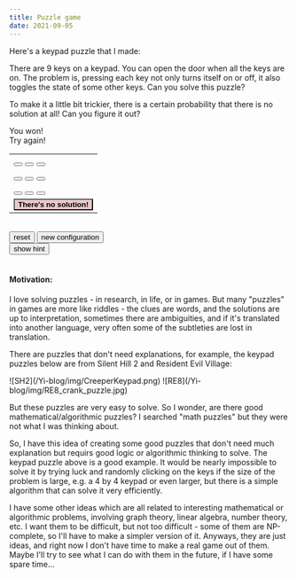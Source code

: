 ```yaml
---
title: Puzzle game
date: 2021-09-05
---
```

<script src="/Yi-blog/js/scripts.js"></script>
<link rel="stylesheet" href="/Yi-blog/css/styles.css">
<link rel="stylesheet" href="/Yi-blog/css/keypad.css">

  <p>Here's a keypad puzzle that I made:</p>
  <p>There are 9 keys on a keypad. You can open the door when all the keys are on. The problem is, pressing each key not only turns itself on or off, it also toggles the state of some other keys. Can you solve this puzzle?</p>
  <p>To make it a little bit trickier, there is a certain probability that there is no solution at all! Can you figure it out?</p>
<table id="keypad">
<div id="overlay" onclick="olOff()"><div id="winText">You won!</div></div>
<div id="overlay_f" onclick="olOff_f()"><div id="failText">Try again!</div></div>
    <tr>
      <td>
      <button class="key keyOff" id="key0" onclick="changeState(this)"></button>
      <button class="key keyOff" id="key1" onclick="changeState(this)"></button>
      <button class="key keyOff" id="key2" onclick="changeState(this)"></button>
      </td>
    </tr>
    <tr>
      <td>
      <button class="key keyOff" id="key3" onclick="changeState(this)"></button>
      <button class="key keyOff" id="key4" onclick="changeState(this)"></button>
      <button class="key keyOff" id="key5" onclick="changeState(this)"></button>
      </td>
    </tr>
    <tr>
      <td>
      <button class="key keyOff" id="key6" onclick="changeState(this)"></button>
      <button class="key keyOff" id="key7" onclick="changeState(this)"></button>
      <button class="key keyOff" id="key8" onclick="changeState(this)"></button>
      </td>
    </tr>
    <tr>
    <td rowspan="3" style="text-align: center;"><button onclick="noSol()" style="background: rgb(233,200,200); font-weight: bold;">There's no solution!</button></td>
    </tr>
</table>
<br />
<button onclick="reset()">reset</button>
<button onclick="newRandConf()">new configuration</button>
<div>
<button onclick="showHint()">show hint</button>
<div id="hint" style="background-color: rgba(200,200,200,0.5); display: none;">
<p></p>
<div id="sol" style="display: none;">
<button onclick="showSol()">show solution</button>
<div id="solution" style="display: none;">
<table style="border: 1px solid black;">
<tr>
  <td>&nbsp; 0 &nbsp;</td><td>&nbsp; 1 &nbsp;</td><td>&nbsp; 2 &nbsp;</td>
</tr>
<tr>
  <td>&nbsp; 3 &nbsp;</td><td>&nbsp; 4 &nbsp;</td><td>&nbsp; 5 &nbsp;</td>
</tr>
<tr>
  <td>&nbsp; 6 &nbsp;</td><td>&nbsp; 7 &nbsp;</td><td>&nbsp; 8 &nbsp;</td>
</tr>
</table>
<p></p>
</div>
</div>
</div>
</div>
<br />
<h4>Motivation:</h4>
  <p>I love solving puzzles - in research, in life, or in games. But many "puzzles" in games are more like riddles - the clues are words, and the solutions are up to interpretation, sometimes there are ambiguities, and if it's translated into another language, very often some of the subtleties are lost in translation.</p>
  <p>There are puzzles that don't need explanations, for example, the keypad puzzles below are from Silent Hill 2 and Resident Evil Village:</p>
  ![SH2](/Yi-blog/img/CreeperKeypad.png)
  ![RE8](/Yi-blog/img/RE8_crank_puzzle.jpg)
  <p>But these puzzles are very easy to solve. So I wonder, are there good mathematical/algorithmic puzzles? I searched "math puzzles" but they were not what I was thinking about.</p>
  <p>So, I have this idea of creating some good puzzles that don't need much explanation but requirs good logic or algorithmic thinking to solve. The keypad puzzle above is a good example. It would be nearly impossible to solve it by trying luck and randomly clicking on the keys if the size of the problem is large, e.g. a 4 by 4 keypad or even larger, but there is a simple algorithm that can solve it very efficiently.</p>
  <p>I have some other ideas which are all related to interesting mathematical or algorithmic problems, involving graph theory, linear algebra, number theory, etc. I want them to be difficult, but not too difficult - some of them are NP-complete, so I'll have to make a simpler version of it. Anyways, they are just ideas, and right now I don't have time to make a real game out of them. Maybe I'll try to see what I can do with them in the future, if I have some spare time...</p>
  
<script type="text/javascript">
/*Written by Yi Jiang, Aug 2021. All rights reserved.*/
var i;
var matrix=new Array(9);
for(i=0; i<9; i++) {
  matrix[i] = new Array(9).fill(0);
}
var initial=new Array(9).fill(0);
var valid;
var solution;
newRandConf();
function initialize_mat(){//initialize matrix to row weight 2~4
  for(i=0; i<9; i++) {
    matrix[i] = new Array(9).fill(0);
  }
  for(i=0;i<9;i++){
    matrix[i][i]=1;
    var num_eles=Math.floor(Math.random()*3+1);
    var list_eles=[];
    while(list_eles.length < num_eles){
      var r = Math.floor(Math.random() * 8);
      if(r>=i) r++;
      if(list_eles.indexOf(r) === -1) list_eles.push(r);
    }
    for(var j=0;j<num_eles;j++){
      matrix[i][list_eles[j]]=1;
    }
  }
}
function initialize_ini(){//weight of initial: 1~4
	initial=new Array(9).fill(0);
	var num_eles=Math.floor(Math.random()*4+1);
  var list_eles=[];
  while(list_eles.length < num_eles){
    var r = Math.floor(Math.random() * 8);
    if(r>=i) r++;
    if(list_eles.indexOf(r) === -1) list_eles.push(r);
  }
  for(var j=0;j<num_eles;j++){
    initial[list_eles[j]]=1;
  }
}
function reset(){
  for(i=0;i<9;i++){
  	if(initial[i]==0){
   		document.getElementById("key"+i).classList.remove("keyOn");
    	document.getElementById("key"+i).classList.add("keyOff");
    }
  	else{
   		document.getElementById("key"+i).classList.remove("keyOff");
    	document.getElementById("key"+i).classList.add("keyOn");
    }
  }
}
function newRandConf(){
  if(Math.random()<0.25){newValidConf();return;}
  olOff();
  olOff_f();
  document.getElementById("hint").style.display="none";
	document.getElementById("solution").style.display="none";
  initialize_mat();
	initialize_ini();
	for(i=0;i<9;i++){
  	if(initial[i]==0){
   		document.getElementById("key"+i).classList.remove("keyOn");
    	document.getElementById("key"+i).classList.add("keyOff");
    }
  	else{
   		document.getElementById("key"+i).classList.remove("keyOff");
    	document.getElementById("key"+i).classList.add("keyOn");
    }
  }
  solve();
}
function newValidConf(){
	//opposite of initial is a linear combinantion of rows of matrix
  //choose three to nine rows, the sum is initial
  olOff();
  olOff_f();
  document.getElementById("hint").style.display="none";
  document.getElementById("solution").style.display="none";
  initialize_mat();
  var list_rows=[];
  list_rows=[0,1,2,3,4,5,6,7,8];
  shuffle(list_rows);
  initial.fill(1);
  var j;
  for(j=0;j<list_rows.length;j++){
  	for(i=0;i<9;i++){
    	initial[i]=initial[i]^matrix[list_rows[j]][i];
    }
    var count=0;
    for(i=0;i<9;i++){
    	if(initial[i]==1) count++;
    }
    if(count<=4) break;
  }
  list_rows=list_rows.slice(0,j+1);
  /*
  var answer="";
  for(i=0;i<list_rows.length;i++){
    answer+=list_rows[i]+" ";
  }
  console.log(answer);
  */
	for(i=0;i<9;i++){
  	if(initial[i]==0){
   		document.getElementById("key"+i).classList.remove("keyOn");
    	document.getElementById("key"+i).classList.add("keyOff");
    }
  	else{
   		document.getElementById("key"+i).classList.remove("keyOff");
    	document.getElementById("key"+i).classList.add("keyOn");
    }
  }
  /*
  var debug="";
  for(i=0;i<9;i++){
  	debug="";
  	for(var j=0;j<9;j++){
    	debug=debug+matrix[i][j]+' ';
    }
    console.log(debug);
  }
  */
  solve();
}
function solve(){
  var rows=matrix.length;
  var cols=matrix[0].length;
  var matrix1=new Array(rows+1);
  for(i=0; i<rows; i++) {
    matrix1[i] = new Array(cols);
    for(var j=0;j<cols;j++){
      matrix1[i][j]=matrix[i][j];
    }
  }
  matrix1[rows] = new Array(cols);
  for(var j=0;j<cols;j++){
  	if(initial[j]==1) matrix1[rows][j]=0;
    else matrix1[rows][j]=1;
  }
  var ech=echelon(matrix1);
  if(echelon(matrix).rank==ech.rank){
  	valid=true;
    solution=ech.row_com[rows];
    solution.splice(0,1);
    solution.sort();
  }
  else valid=false;
}
function noSol(){
	if(valid==false){
  	olOn();
  }
  else olOn_f();
}
function showHint(){
	document.getElementById("hint").firstElementChild.innerText="Create a matrix and use a little bit of linear algebra.";
	document.getElementById("hint").style.display="";
  document.getElementById("sol").style.display="";
}
function showSol(){
  if(valid==false){document.getElementById("solution").getElementsByTagName("p")[0].innerText="There is no solution!"; document.getElementById("solution").style.display=""; return;}
  else{
  	var solString="The solution is {";
    for(i=0;i<solution.length;i++){
    	solString+=solution[i]+" ";
    }
    solString+="}.";
    document.getElementById("solution").getElementsByTagName("p")[0].innerText=solString;
    document.getElementById("solution").style.display="";
    return;
  }
}
function echelon(mat){
  var rows=mat.length;
  var cols=mat[0].length;
	var e_form=new Array(rows);
  for(i=0; i<rows; i++) {
    e_form[i] = new Array(cols);
    for(var j=0;j<cols;j++){
    	e_form[i][j]=mat[i][j];
    }
  }
  var row_com=new Array(9);
  for(i=0;i<rows;i++){
  	row_com[i]=[i];
  }
  var rank=0;
  var v=0;
  var h=0;
  //var repeat=0;
  while(v<rows /*&& repeat<10000*/){
    while(h<cols /*&& repeat<10000*/){
  		//repeat++;
      var p=v+1;
    	if(e_form[v][h]==0){
      	for(p=v+1;p<rows;p++){
        	if(e_form[p][h]==1){
          	for(var l=h;l<cols;l++){
            	e_form[v][l]=e_form[v][l]^e_form[p][l];//add row p to row v
            }
            row_com[v]=row_com[v].concat(row_com[p]);
            for(var t=row_com[v].length-1;t>=0;t--){
            	var s=row_com[v].indexOf(row_com[v][t]);
              if(s!=t){
              	row_com[v].splice(t,1);
                row_com[v].splice(s,1);
              	t--;
              }
            }
            break;
          }
        }
        if(p==rows){h++; continue;}
      }
      for(var j=p;j<rows;j++){
        if(e_form[j][h]==1){
          for(var l=h;l<cols;l++){
            e_form[j][l]=e_form[v][l]^e_form[j][l];//add row v to row j
          }
          row_com[j]=row_com[j].concat(row_com[v]);
          for(var t=row_com[j].length-1;t>=0;t--){
            var s=row_com[j].indexOf(row_com[j][t]);
            if(s!=t){
              row_com[j].splice(t,1);
              row_com[j].splice(s,1);
            	t--;
            }
          }
        }
      }
    	h++;
    	v++;
    }
    if(h==cols) break;
  }
  rank=v;
  return {e_form,row_com,rank};
}
function prob_check(){//test: full rank probability //result: about 1/3 (9*9,row weight 2-4)
	var count_full=0;
  //var count_nfull=0;
  for(var t=0;t<1000;t++){
  	initialize_mat();
    if(echelon(matrix).rank==matrix.length) count_full++;
    //else count_nfull++;
  }
  console.log(count_full);
  //console.log(count_nfull);
}
function prob_check2(){//test: same random configuration as above, test the probability that initial is solvable //result: about 63%
	var count_s=0;
  //var count_ns=0;
  for(var t=0;t<1000;t++){
  	initialize_mat();
    var rows=matrix.length;
    var cols=matrix[0].length;
    var matrix1=new Array(rows+1);
    for(i=0; i<rows; i++) {
      matrix1[i] = new Array(cols);
      for(var j=0;j<cols;j++){
        matrix1[i][j]=matrix[i][j];
      }
    }
    matrix1[rows] = new Array(cols).fill(1);
  	var num_eles=Math.floor(Math.random()*4+1);
    var list_eles=[];
    while(list_eles.length < num_eles){
      var r = Math.floor(Math.random() * 8);
      if(r>=i) r++;
      if(list_eles.indexOf(r) === -1) list_eles.push(r);
    }
    for(var j=0;j<num_eles;j++){
      matrix1[rows][list_eles[j]]=0;
    }
    if(echelon(matrix).rank==echelon(matrix1).rank) count_s++;
  }
  console.log(count_s);
}
function changeState(elem){
	var num=parseInt(elem.id.slice(-1));
  for(i=0;i<9;i++){
  	if(matrix[num][i]==1) toggle(document.getElementById("key"+i));
  }
  checkWin();
}
function checkWin(){
  for(i=0;i<9;i++){
  	if(document.getElementById("key"+i).classList.contains("keyOff")) return;
  }
  olOn();
  return;
}
function olOn() {
  document.getElementById("overlay").style.display = "block";
}
function olOff() {
  document.getElementById("overlay").style.display = "none";
}
function olOn_f() {
  document.getElementById("overlay_f").style.display = "block";
}
function olOff_f() {
  document.getElementById("overlay_f").style.display = "none";
}
function toggle(elem){
	if(elem.classList.contains("keyOff")){
    elem.classList.remove("keyOff");
    elem.classList.add("keyOn");
  }
  else{
    elem.classList.remove("keyOn");
    elem.classList.add("keyOff");
  }
}
function shuffle(array) {
  var currentIndex = array.length,  randomIndex;

  // While there remain elements to shuffle...
  while (currentIndex != 0) {

    // Pick a remaining element...
    randomIndex = Math.floor(Math.random() * currentIndex);
    currentIndex--;

    // And swap it with the current element.
    [array[currentIndex], array[randomIndex]] = [
      array[randomIndex], array[currentIndex]];
  }

  return array;
}
function check(){
	initialize_mat();
	var debug="";
  var result=echelon(matrix);
  //var ech=;
  for(i=0;i<matrix.length;i++){
  	var vec=new Array(matrix[0].length).fill(0);
  	debug="";
  	for(var j=0;j<matrix[0].length;j++){
    	debug=debug+result.e_form[i][j]+' ';
    }
    debug+="=rows(";
    for(var j=0;j<result.row_com[i].length;j++){
    	debug=debug+result.row_com[i][j]+' ';
      for(var k=0;k<matrix[0].length;k++){
      	vec[k]^=matrix[result.row_com[i][j]][k];
      }
    }
    debug+=") =";
    for(var j=0;j<matrix[0].length;j++){
    	debug+=vec[j]+' ';
    }
    console.log(debug);
  }
  console.log("rank="+echelon(matrix).rank);
  console.log("----------")
  for(i=0;i<9;i++){
  	debug="";
  	for(var j=0;j<9;j++){
    	debug=debug+matrix[i][j]+' ';
    }
    console.log(debug);
  }
  console.log("###########")
}
function newInvalidConf(){
	//make 8 rows. the 9th row must be a linear combination, so that it's not full rank. Problem is, if none of the other keys toggle key8, then it's impossible...
  //initial must have the "1"s in the missing rows in the row echelon form.
  valid=false;
  
}
function newRandConf_old(){
  for(i=0;i<9;i++){
    initial[i]=Math.round(Math.random());
  }
	for(i=0;i<9;i++){
  	if(initial[i]==0){
   		document.getElementById("key"+i).classList.remove("keyOn");
    	document.getElementById("key"+i).classList.add("keyOff");
    }
  	else{
   		document.getElementById("key"+i).classList.remove("keyOff");
    	document.getElementById("key"+i).classList.add("keyOn");
    }
  }
  for(i=0;i<9;i++)
  	for(var j=0;j<9;j++){
    	if(j==i) {matrix[i][j]=1;continue;}
  		matrix[i][j]=Math.round(Math.random());
    }
  /*
  var debug="";
  for(i=0;i<9;i++){
  	debug="";
  	for(var j=0;j<9;j++){
    	debug=debug+matrix[i][j]+' ';
    }
    console.log(debug);
  }
  */
}
</script>